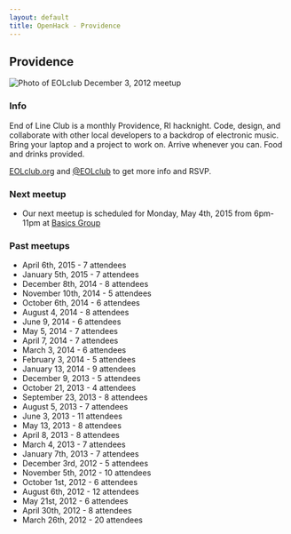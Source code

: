 ```yaml
---
layout: default
title: OpenHack - Providence
---
```


## Providence

![Photo of EOLclub December 3, 2012 meetup](/providence/eolclub.jpg)

### Info

End of Line Club is a monthly Providence, RI hacknight. Code, design, and collaborate with other local developers to a backdrop of electronic music. Bring your laptop and a project to work on. Arrive whenever you can. Food and drinks provided.

[EOLclub.org](http://eolclub.org) and [@EOLclub](https://twitter.com/EOLclub) to get more info and RSVP.

### Next meetup

* Our next meetup is scheduled for Monday, May 4th, 2015 from 6pm-11pm at [Basics Group](http://basicsgroup.com)

### Past meetups

* April 6th, 2015 - 7 attendees
* January 5th, 2015 - 7 attendees
* December 8th, 2014 - 8 attendees
* November 10th, 2014 - 5 attendees
* October 6th, 2014 - 6 attendees
* August 4, 2014 - 8 attendees
* June 9, 2014 - 6 attendees
* May 5, 2014 - 7 attendees
* April 7, 2014 - 7 attendees
* March 3, 2014 - 6 attendees
* February 3, 2014 - 5 attendees
* January 13, 2014 - 9 attendees
* December 9, 2013 - 5 attendees
* October 21, 2013 - 4 attendees
* September 23, 2013 - 8 attendees
* August 5, 2013 - 7 attendees
* June 3, 2013 - 11 attendees
* May 13, 2013 - 8 attendees
* April 8, 2013 - 8 attendees
* March 4, 2013 - 7 attendees
* January 7th, 2013 - 7 attendees
* December 3rd, 2012 - 5 attendees
* November 5th, 2012 - 10 attendees
* October 1st, 2012 - 6 attendees
* August 6th, 2012 - 12 attendees
* May 21st, 2012 - 6 attendees
* April 30th, 2012 - 8 attendees
* March 26th, 2012 - 20 attendees
